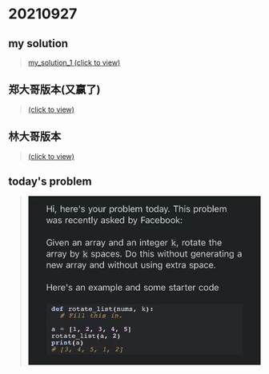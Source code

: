 # 20210927

## my solution

>[my_solution_1 (click to view)](./my_solution_1.md)  

## 郑大哥版本(又赢了)

>[(click to view)](./0927.md)

## 林大哥版本

>[(click to view)](./rotate_array.md)

## today's problem

>![](./img.jpg)
